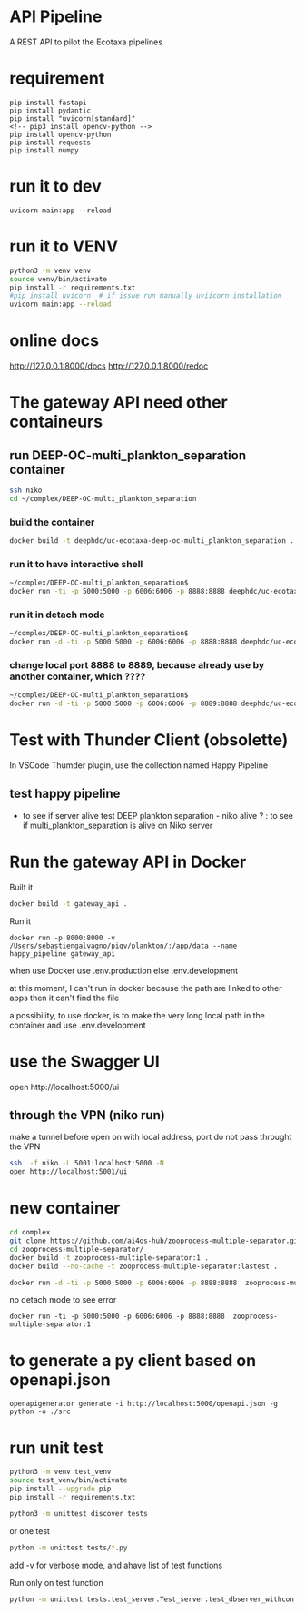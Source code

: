 
# API Pipeline
 
A REST API to pilot the Ecotaxa pipelines


# requirement
```
pip install fastapi
pip install pydantic
pip install "uvicorn[standard]"
<!-- pip3 install opencv-python -->
pip install opencv-python
pip install requests
pip install numpy
```


# run it to dev

```
uvicorn main:app --reload
```

# run it to VENV
```bash
python3 -m venv venv
source venv/bin/activate
pip install -r requirements.txt
#pip install uvicorn  # if issue run manually uviicorn installation
uvicorn main:app --reload
```



# online docs

http://127.0.0.1:8000/docs
http://127.0.0.1:8000/redoc




# The gateway API need other containeurs

## run DEEP-OC-multi_plankton_separation container
```bash
ssh niko
cd ~/complex/DEEP-OC-multi_plankton_separation
```

### build the container
```bash
docker build -t deephdc/uc-ecotaxa-deep-oc-multi_plankton_separation .
```


### run it to have interactive shell
```bash
~/complex/DEEP-OC-multi_plankton_separation$ 
docker run -ti -p 5000:5000 -p 6006:6006 -p 8888:8888 deephdc/uc-ecotaxa-deep-oc-multi_plankton_separation 
```

### run it in detach mode
```bash
~/complex/DEEP-OC-multi_plankton_separation$ 
docker run -d -ti -p 5000:5000 -p 6006:6006 -p 8888:8888 deephdc/uc-ecotaxa-deep-oc-multi_plankton_separation 
```

### change local port 8888 to 8889, because already use by another container,      which ????
```bash
~/complex/DEEP-OC-multi_plankton_separation$ 
docker run -d -ti -p 5000:5000 -p 6006:6006 -p 8889:8888 deephdc/uc-ecotaxa-deep-oc-multi_plankton_separation 
```

# Test with Thunder Client (obsolette)
In VSCode Thumder plugin, use the collection named Happy Pipeline

## test happy pipeline
+ to see if server alive
test DEEP plankton separation - niko alive ? : to see if multi_plankton_separation is alive on Niko server


# Run the gateway API in Docker

Built it
```bash
docker build -t gateway_api .
```
Run it
```
docker run -p 8000:8000 -v /Users/sebastiengalvagno/piqv/plankton/:/app/data --name happy_pipeline gateway_api
```

when use Docker use .env.production  else .env.development

at this moment, I can't run in docker because the path are linked to other apps
then it can't find the file

a possibility, to use docker, is to make the very long local path in the container
and use .env.development





# use the Swagger UI
open http://localhost:5000/ui

## through the VPN (niko run)
make a tunnel before open on with local address, port do not pass throught the VPN
```bash
ssh  -f niko -L 5001:localhost:5000 -N
open http://localhost:5001/ui
```


# new container
```bash
cd complex
git clone https://github.com/ai4os-hub/zooprocess-multiple-separator.git
cd zooprocess-multiple-separator/
docker build -t zooprocess-multiple-separator:1 .
docker build --no-cache -t zooprocess-multiple-separator:lastest .

docker run -d -ti -p 5000:5000 -p 6006:6006 -p 8888:8888  zooprocess-multiple-separator:1
```

no detach mode to see error
```
docker run -ti -p 5000:5000 -p 6006:6006 -p 8888:8888  zooprocess-multiple-separator:1
```





# to generate a py client based on openapi.json
```
openapigenerator generate -i http://localhost:5000/openapi.json -g python -o ./src
```

# run unit test


```bash
python3 -m venv test_venv
source test_venv/bin/activate
pip install --upgrade pip 
pip install -r requirements.txt

python3 -m unittest discover tests
```

or one test
```bash
python -m unittest tests/*.py 
```
add -v for verbose mode, and ahave list of test functions

Run only on test function
```bash
python -m unittest tests.test_server.Test_server.test_dbserver_withconfig
```